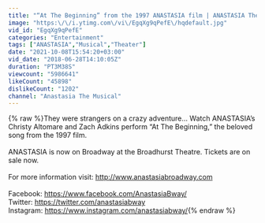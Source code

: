 ```yaml
---
title: "“At The Beginning” from the 1997 ANASTASIA film | ANASTASIA The Musical"
image: "https:\/\/i.ytimg.com\/vi\/EgqXg9qPefE\/hqdefault.jpg"
vid_id: "EgqXg9qPefE"
categories: "Entertainment"
tags: ["ANASTASIA","Musical","Theater"]
date: "2021-10-08T15:54:20+03:00"
vid_date: "2018-06-28T14:10:05Z"
duration: "PT3M38S"
viewcount: "5986641"
likeCount: "45898"
dislikeCount: "1202"
channel: "Anastasia The Musical"
---
```

{% raw %}They were strangers on a crazy adventure… Watch ANASTASIA’s Christy Altomare and Zach Adkins perform “At The Beginning,” the beloved song from the 1997 film. <br /><br />ANASTASIA is now on Broadway at the Broadhurst Theatre. Tickets are on sale now. <br /><br />For more information visit: <a rel="nofollow" target="blank" href="http://www.anastasiabroadway.com">http://www.anastasiabroadway.com</a> <br /><br />Facebook: <a rel="nofollow" target="blank" href="https://www.facebook.com/AnastasiaBway/">https://www.facebook.com/AnastasiaBway/</a> <br />Twitter: <a rel="nofollow" target="blank" href="https://twitter.com/anastasiabway">https://twitter.com/anastasiabway</a><br /> Instagram: <a rel="nofollow" target="blank" href="https://www.instagram.com/anastasiabway/">https://www.instagram.com/anastasiabway/</a>{% endraw %}
